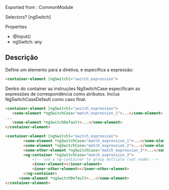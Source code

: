 

Exported from : CommonModule

Selectors? [ngSwitch]

Properties
- @Input()
- ngSwitch: any

## Descrição
Define um elemento para a diretiva, e especifica a expressão:

~~~ html
<container-element [ngSwitch]="switch_expression">
~~~

Dentro do container as instruções NgSwitchCase especificam as expressões de correspondência como atributos. Inclua 
NgSwitchCaseDefault como caso final.


~~~ html
<container-element [ngSwitch]="switch_expression">
   <some-element *ngSwitchCase="match_expression_1">...</some-element>
...
   <some-element *ngSwitchDefault>...</some-element>
</container-element>
~~~

~~~ html
<container-element [ngSwitch]="switch_expression">
        <some-element *ngSwitchCase="match_expression_1">...</some-element>
        <some-element *ngSwitchCase="match_expression_2">...</some-element>
        <some-other-element *ngSwitchCase="match_expression_3">...</some-other-element>
        <ng-container *ngSwitchCase="match_expression_3">
            <!-- use a ng-container to group multiple root nodes -->
            <inner-element></inner-element>
            <inner-other-element></inner-other-element>
        </ng-container>
      <some-element *ngSwitchDefault>...</some-element>
</container-element>
~~~